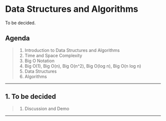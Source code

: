 # Data Structures and Algorithms

To be decided.

## Agenda

> 1. Introduction to Data Structures and Algorithms
> 1. Time and Space Complexity
> 1. Big O Notation
> 1. Big O(1), Big O(n), Big O(n^2), Big O(log n), Big O(n log n)
> 1. Data Structures
> 1. Algorithms

---

## 1. To be decided

> 1. Discussion and Demo

---
